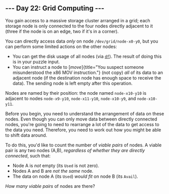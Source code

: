 ## \-\-- Day 22: Grid Computing \-\--

You gain access to a massive storage cluster arranged in a grid; each
storage node is only connected to the four nodes directly adjacent to it
(three if the node is on an edge, two if it\'s in a corner).

You can directly access data *only* on node `/dev/grid/node-x0-y0`, but
you can perform some limited actions on the other nodes:

-   You can get the disk usage of all nodes (via
    [`df`](https://en.wikipedia.org/wiki/Df_(Unix)#Example)). The result
    of doing this is in your puzzle input.
-   You can instruct a node to
    [*move*]{title="You suspect someone misunderstood the x86 MOV instruction."}
    (not copy) *all* of its data to an adjacent node (if the destination
    node has enough space to receive the data). The sending node is left
    empty after this operation.

Nodes are named by their position: the node named `node-x10-y10` is
adjacent to nodes `node-x9-y10`, `node-x11-y10`, `node-x10-y9`, and
`node-x10-y11`.

Before you begin, you need to understand the arrangement of data on
these nodes. Even though you can only move data between directly
connected nodes, you\'re going to need to rearrange a lot of the data to
get access to the data you need. Therefore, you need to work out how you
might be able to shift data around.

To do this, you\'d like to count the number of *viable pairs* of nodes.
A viable pair is any two nodes (A,B), *regardless of whether they are
directly connected*, such that:

-   Node A is *not* empty (its `Used` is not zero).
-   Nodes A and B are *not the same* node.
-   The data on node A (its `Used`) *would fit* on node B (its `Avail`).

*How many viable pairs* of nodes are there?
